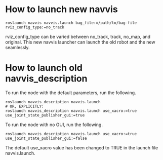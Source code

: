 
# How to launch new navvis

```
roslaunch navvis navvis.launch bag_file:=/path/to/bag-file rviz_config_type:=no_track
```

rviz_config_type can be varied between no_track, track, no_map, and original. This new navvis launcher can launch the old robot and the new seamlessly.

# How to launch old navvis_description

To run the node with the default parameters, run the following.
```
roslaunch navvis_description navvis.launch
# OR, EXPLICITLY:
roslaunch navvis_description navvis.launch use_xacro:=true use_joint_state_publisher_gui:=true
```
To run the node with no GUI, run the following.

```
roslaunch navvis_description navvis.launch use_xacro:=true use_joint_state_publisher_gui:=false
```

The default use_xacro value has been changed to TRUE in the launch file navvis.launch.
